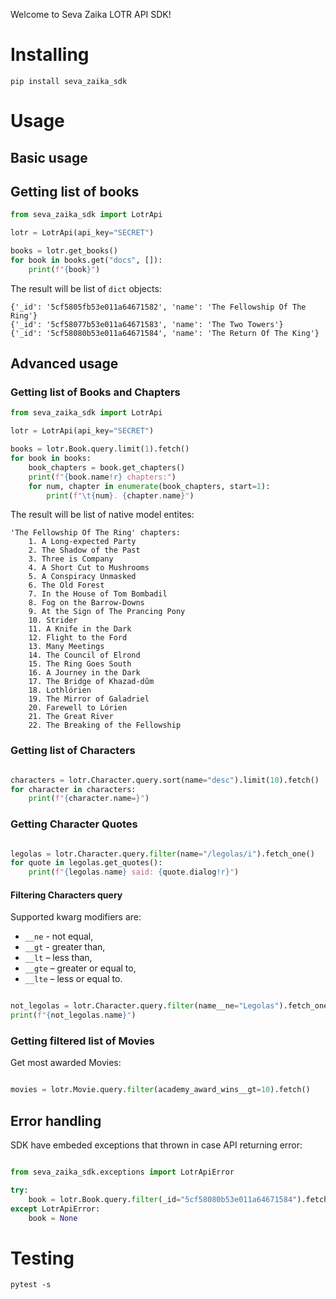Welcome to Seva Zaika LOTR API SDK!

# Installing

```
pip install seva_zaika_sdk
```

# Usage

## Basic usage

## Getting list of books

```python
from seva_zaika_sdk import LotrApi

lotr = LotrApi(api_key="SECRET")

books = lotr.get_books()
for book in books.get("docs", []):
    print(f"{book}")

```

The result will be list of `dict` objects:

```
{'_id': '5cf5805fb53e011a64671582', 'name': 'The Fellowship Of The Ring'}
{'_id': '5cf58077b53e011a64671583', 'name': 'The Two Towers'}
{'_id': '5cf58080b53e011a64671584', 'name': 'The Return Of The King'}
```

## Advanced usage

### Getting list of Books and Chapters

```python
from seva_zaika_sdk import LotrApi

lotr = LotrApi(api_key="SECRET")

books = lotr.Book.query.limit(1).fetch()
for book in books:
    book_chapters = book.get_chapters()
    print(f"{book.name!r} chapters:")
    for num, chapter in enumerate(book_chapters, start=1):
        print(f"\t{num}. {chapter.name}")

```

The result will be list of native model entites:

```
'The Fellowship Of The Ring' chapters:
	1. A Long-expected Party
	2. The Shadow of the Past
	3. Three is Company
	4. A Short Cut to Mushrooms
	5. A Conspiracy Unmasked
	6. The Old Forest
	7. In the House of Tom Bombadil
	8. Fog on the Barrow-Downs
	9. At the Sign of The Prancing Pony
	10. Strider
	11. A Knife in the Dark
	12. Flight to the Ford
	13. Many Meetings
	14. The Council of Elrond
	15. The Ring Goes South
	16. A Journey in the Dark
	17. The Bridge of Khazad-dûm
	18. Lothlórien
	19. The Mirror of Galadriel
	20. Farewell to Lórien
	21. The Great River
	22. The Breaking of the Fellowship
```

### Getting list of Characters

```python

characters = lotr.Character.query.sort(name="desc").limit(10).fetch()
for character in characters:
    print(f"{character.name=}")

```

### Getting Character Quotes

```python

legolas = lotr.Character.query.filter(name="/legolas/i").fetch_one()
for quote in legolas.get_quotes():
    print(f"{legolas.name} said: {quote.dialog!r}")

```

#### Filtering Characters query

Supported kwarg modifiers are: 

* `__ne` - not equal,
* `__gt` - greater than,
* `__lt` – less than,
* `__gte` – greater or equal to, 
* `__lte` – less or equal to.

```python

not_legolas = lotr.Character.query.filter(name__ne="Legolas").fetch_one()
print(f"{not_legolas.name}")

```

### Getting filtered list of Movies

Get most awarded Movies:

```python

movies = lotr.Movie.query.filter(academy_award_wins__gt=10).fetch()

```

## Error handling

SDK have embeded exceptions that thrown in case API returning error:

```python

from seva_zaika_sdk.exceptions import LotrApiError

try:
	book = lotr.Book.query.filter(_id="5cf58080b53e011a64671584").fetch_one()
except LotrApiError:
	book = None

```

# Testing

```
pytest -s
```
